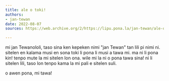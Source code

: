 ```yaml
---
title: ale o toki!
authors:
- jan-tewan
date: 2022-08-07
sources: https://web.archive.org/2/https://lipu.pona.la/jan-tewan/ale-o-toki

---
```


mi jan Tewanololi, taso sina ken kepeken nimi "jan Tewan" tan lili pi nimi ni. sitelen en kalama musi en sona toki li pona li musi a tawa mi. ma ni li pona kin! tenpo mute la mi sitelen lon ona. wile mi la ni o pona tawa sina! ni li sitelen lili, taso lon tenpo kama la mi pali e sitelen suli. 

o awen pona, mi tawa!